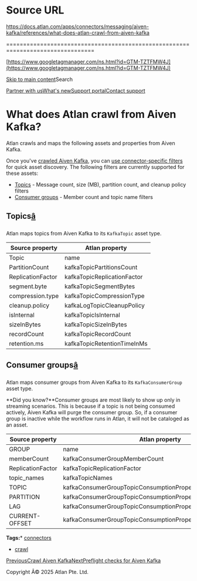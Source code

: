 # Source URL
https://docs.atlan.com/apps/connectors/messaging/aiven-kafka/references/what-does-atlan-crawl-from-aiven-kafka

================================================================================

<!--
canonical: https://docs.atlan.com/apps/connectors/messaging/aiven-kafka/references/what-does-atlan-crawl-from-aiven-kafka
link-alternate: https://docs.atlan.com/apps/connectors/messaging/aiven-kafka/references/what-does-atlan-crawl-from-aiven-kafka
meta-description: Atlan crawls and maps the following assets and properties from Aiven Kafka.
meta-docsearch:docusaurus_tag: docs-default-current
meta-docsearch:language: en
meta-docsearch:version: current
meta-docusaurus_locale: en
meta-docusaurus_tag: docs-default-current
meta-docusaurus_version: current
meta-generator: Docusaurus v3.8.1
meta-og-description: Atlan crawls and maps the following assets and properties from Aiven Kafka.
meta-og-locale: en
meta-og-title: What does Atlan crawl from Aiven Kafka? | Atlan Documentation
meta-og-url: https://docs.atlan.com/apps/connectors/messaging/aiven-kafka/references/what-does-atlan-crawl-from-aiven-kafka
meta-twitter:card: summary_large_image
meta-viewport: width=device-width,initial-scale=1
title: What does Atlan crawl from Aiven Kafka? | Atlan Documentation
-->

[https://www.googletagmanager.com/ns.html?id=GTM-TZTFMW4J](https://www.googletagmanager.com/ns.html?id=GTM-TZTFMW4J)

[Skip to main content](#__docusaurus_skipToContent_fallback)Search

[Partner with us](https://docs.google.com/forms/d/e/1FAIpQLScuAIhCm2GS7YFstrOjawbP8J7PUmOynQo7wI2yGCcCyEcVSw/viewform)[What's new](https://shipped.atlan.com/)[Support portal](https://atlan.zendesk.com/auth/v2/login/signin?return_to=https%3A%2F%2Fatlan.zendesk.com%2Fhc%2Fen-us&theme=hc&locale=en-us&brand_id=1900000425113&auth_origin=1900000425113%2Cfalse%2Ctrue)[Contact support](/support/submit-request)

What does Atlan crawl from Aiven Kafka?
=======================================

Atlan crawls and maps the following assets and properties from Aiven Kafka.

Once you've [crawled Aiven Kafka](/apps/connectors/messaging/aiven-kafka/how-tos/crawl-aiven-kafka), you can [use connector\-specific filters](/product/capabilities/discovery/how-tos/use-the-filters-menu#connector-specific-filters) for quick asset discovery. The following filters are currently supported for these assets:

* [Topics](#topics) \- Message count, size (MB), partition count, and cleanup policy filters
* [Consumer groups](#consumer-groups) \- Member count and topic name filters

Topics[â](#topics "Direct link to Topics")
--------------------------------------------

Atlan maps topics from Aiven Kafka to its `KafkaTopic` asset type.

| Source property | Atlan property |
| --- | --- |
| Topic | name |
| PartitionCount | kafkaTopicPartitionsCount |
| ReplicationFactor | kafkaTopicReplicationFactor |
| segment.byte | kafkaTopicSegmentBytes |
| compression.type | kafkaTopicCompressionType |
| cleanup.policy | kafkaLogTopicCleanupPolicy |
| isInternal | kafkaTopicIsInternal |
| sizeInBytes | kafkaTopicSizeInBytes |
| recordCount | kafkaTopicRecordCount |
| retention.ms | kafkaTopicRetentionTimeInMs |

Consumer groups[â](#consumer-groups "Direct link to Consumer groups")
-----------------------------------------------------------------------

Atlan maps consumer groups from Aiven Kafka to its `KafkaConsumerGroup` asset type.

**Did you know?**Consumer groups are most likely to show up only in streaming scenarios. This is because if a topic is not being consumed actively, Aiven Kafka will purge the consumer group. So, if a consumer group is inactive while the workflow runs in Atlan, it will not be cataloged as an asset.

| Source property | Atlan property |
| --- | --- |
| GROUP | name |
| memberCount | kafkaConsumerGroupMemberCount |
| ReplicationFactor | kafkaTopicReplicationFactor |
| topic\_names | kafkaTopicNames |
| TOPIC | kafkaConsumerGroupTopicConsumptionProperties.topicName |
| PARTITION | kafkaConsumerGroupTopicConsumptionProperties.topicPartition |
| LAG | kafkaConsumerGroupTopicConsumptionProperties.topicLag |
| CURRENT\-OFFSET | kafkaConsumerGroupTopicConsumptionProperties.topicCurrentOffset |

**Tags:*** [connectors](/tags/connectors)
* [crawl](/tags/crawl)

[PreviousCrawl Aiven Kafka](/apps/connectors/messaging/aiven-kafka/how-tos/crawl-aiven-kafka)[NextPreflight checks for Aiven Kafka](/apps/connectors/messaging/aiven-kafka/references/preflight-checks-for-aiven-kafka)

Copyright Â© 2025 Atlan Pte. Ltd.

